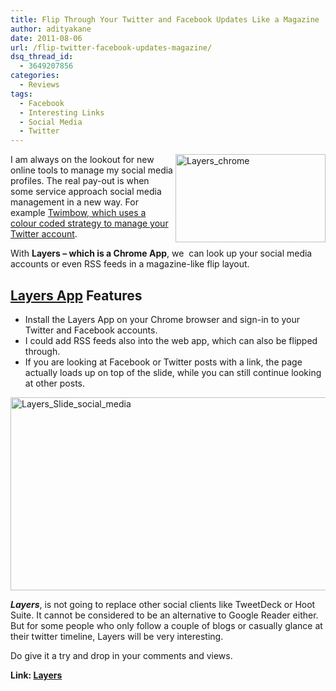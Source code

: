 ```yaml
---
title: Flip Through Your Twitter and Facebook Updates Like a Magazine
author: adityakane
date: 2011-08-06
url: /flip-twitter-facebook-updates-magazine/
dsq_thread_id:
  - 3649207856
categories:
  - Reviews
tags:
  - Facebook
  - Interesting Links
  - Social Media
  - Twitter
---
```

[<img class="wp-image-51906" style="padding-left: 0px;padding-right: 0px;float: right;padding-top: 0px;border-width: 0px" src="http://cdn.devilsworkshop.org/files/2011/08/Layers_chrome_thumb.png" alt="Layers_chrome" width="240" height="141" align="right" border="0" />][1]I am always on the lookout for new online tools to manage my social media profiles. The real pay-out is when some service approach social media management in a new way. For example [Twimbow, which uses a colour coded strategy to manage your Twitter account][2].

With **Layers – which is a Chrome App**, we  can look up your social media accounts or even RSS feeds in a magazine-like flip layout.

## <a href="http://layers.com" onclick="_gaq.push(['_trackEvent', 'outbound-article', 'http://layers.com', 'Layers App']);" >Layers App</a> Features

  * Install the Layers App on your Chrome browser and sign-in to your Twitter and Facebook accounts.
  * I could add RSS feeds also into the web app, which can also be flipped through.
  * If you are looking at Facebook or Twitter posts with a link, the page actually loads up on top of the slide, while you can still continue looking at other posts.

[<img style="padding-left: 0px;padding-right: 0px;padding-top: 0px;border-width: 0px" src="http://cdn.devilsworkshop.org/files/2011/08/Layers_Slide_social_media_thumb.png" alt="Layers_Slide_social_media" width="570" height="309" border="0" />][3]

***Layers***, is not going to replace other social clients like TweetDeck or Hoot Suite. It cannot be considered to be an alternative to Google Reader either. But for some people who only follow a couple of blogs or casually glance at their twitter timeline, Layers will be very interesting.

Do give it a try and drop in your comments and views.

**Link: <a href="https://layers.com" onclick="_gaq.push(['_trackEvent', 'outbound-article', 'https://layers.com', 'Layers']);" >Layers</a>**

 [1]: http://cdn.devilsworkshop.org/files/2011/08/Layers_chrome.png
 [2]: http://devilsworkshop.org/manage-twitter-account-colour-coded-strategy-twimbow/
 [3]: http://cdn.devilsworkshop.org/files/2011/08/Layers_Slide_social_media.png
